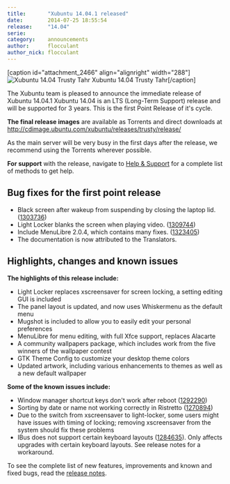 ```yaml
---
title:       "Xubuntu 14.04.1 released"
date:        2014-07-25 18:55:54
release:     "14.04"
serie:       
category:    announcements
author:      flocculant
author_nick: flocculant
---
```


\[caption id="attachment\_2466" align="alignright" width="288"\]![Xubuntu 14.04 Trusty Tahr](/wp-content/uploads/2014/04/tahr_artwork.png) Xubuntu 14.04 Trusty Tahr\[/caption\]

The Xubuntu team is pleased to announce the immediate release of Xubuntu 14.04.1 Xubuntu 14.04 is an LTS (Long-Term Support) release and will be supported for 3 years. This is the first Point Release of it's cycle.

**The final release images** are available as Torrents and direct downloads at <http://cdimage.ubuntu.com/xubuntu/releases/trusty/release/>

As the main server will be very busy in the first days after the release, we recommend using the Torrents wherever possible.

**For support** with the release, navigate to [Help &amp; Support](http://xubuntu.org/help/ "Help & Support") for a complete list of methods to get help.

Bug fixes for the first point release
-------------------------------------

- Black screen after wakeup from suspending by closing the laptop lid. ([1303736](https://bugs.launchpad.net/bugs/1303736))
- Light Locker blanks the screen when playing video. ([1309744](https://bugs.launchpad.net/ubuntu/+source/xdg-utils/+bug/1309744))
- Include MenuLibre 2.0.4, which contains many fixes. ([1323405](https://bugs.launchpad.net/ubuntu/trusty/+source/menulibre/+bug/1323405))
- The documentation is now attributed to the Translators.

Highlights, changes and known issues
------------------------------------

**The highlights of this release include:**

- Light Locker replaces xscreensaver for screen locking, a setting editing GUI is included
- The panel layout is updated, and now uses Whiskermenu as the default menu
- Mugshot is included to allow you to easily edit your personal preferences
- MenuLibre for menu editing, with full Xfce support, replaces Alacarte
- A community wallpapers package, which includes work from the five winners of the wallpaper contest
- GTK Theme Config to customize your desktop theme colors
- Updated artwork, including various enhancements to themes as well as a new default wallpaper

**Some of the known issues include:**

- Window manager shortcut keys don't work after reboot ([1292290](https://bugs.launchpad.net/ubuntu/+source/xfce4-settings/+bug/1292290))
- Sorting by date or name not working correctly in Ristretto ([1270894](https://bugs.launchpad.net/ubuntu/+source/ristretto/+bug/1270894))
- Due to the switch from xscreensaver to light-locker, some users might have issues with timing of locking; removing xscreensaver from the system should fix these problems
- IBus does not support certain keyboard layouts ([1284635](https://bugs.launchpad.net/ubuntu/+source/ibus/+bug/1284635)). Only affects upgrades with certain keyboard layouts. See release notes for a workaround.

To see the complete list of new features, improvements and known and fixed bugs, read the [release notes](https://wiki.ubuntu.com/TrustyTahr/ReleaseNotes/Xubuntu "Xubuntu 14.04 Release notes").
